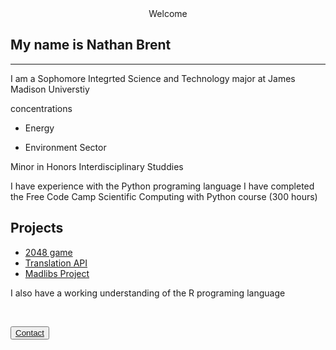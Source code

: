 <center> Welcome </center>

## My name is Nathan Brent 
---
I am a Sophomore Integrted Science and Technology major at James Madison Universtiy

concentrations

 - Energy

 - Environment Sector

Minor in Honors Interdisciplinary Studdies

I have experience with the Python programing language
I have completed the Free Code Camp Scientific Computing with Python course (300 hours)

## Projects

 - [2048 game](https://github.com/brentnm/2048_phthon)
 - [Translation API](https://github.com/brentnm/Tranlation-API)
 - [Madlibs Project](https://github.com/brentnm/Madlib-Project)

I also have a working understanding of the R programing language

<p>&nbsp;</p>

<button type="button" name="button" class="btn-blue">[Contact](https://brentnm.github.io/)</button>
